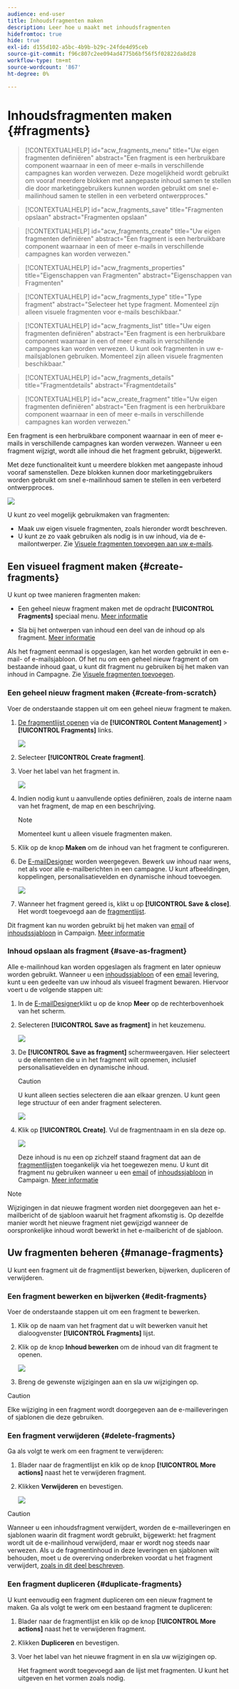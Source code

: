 ```yaml
---
audience: end-user
title: Inhoudsfragmenten maken
description: Leer hoe u maakt met inhoudsfragmenten
hidefromtoc: true
hide: true
exl-id: d155d102-a5bc-4b9b-b29c-24fde4d95ceb
source-git-commit: f96c807c2ee094ad4775b6bf56f5f02822da8d28
workflow-type: tm+mt
source-wordcount: '867'
ht-degree: 0%

---
```


# Inhoudsfragmenten maken {#fragments}


>[!CONTEXTUALHELP]
>id="acw_fragments_menu"
>title="Uw eigen fragmenten definiëren"
>abstract="Een fragment is een herbruikbare component waarnaar in een of meer e-mails in verschillende campagnes kan worden verwezen. Deze mogelijkheid wordt gebruikt om vooraf meerdere blokken met aangepaste inhoud samen te stellen die door marketinggebruikers kunnen worden gebruikt om snel e-mailinhoud samen te stellen in een verbeterd ontwerpproces."

>[!CONTEXTUALHELP]
>id="acw_fragments_save"
>title="Fragmenten opslaan"
>abstract="Fragmenten opslaan"

>[!CONTEXTUALHELP]
>id="acw_fragments_create"
>title="Uw eigen fragmenten definiëren"
>abstract="Een fragment is een herbruikbare component waarnaar in een of meer e-mails in verschillende campagnes kan worden verwezen."

>[!CONTEXTUALHELP]
>id="acw_fragments_properties"
>title="Eigenschappen van Fragmenten"
>abstract="Eigenschappen van Fragmenten"

>[!CONTEXTUALHELP]
>id="acw_fragments_type"
>title="Type fragment"
>abstract="Selecteer het type fragment. Momenteel zijn alleen visuele fragmenten voor e-mails beschikbaar."

>[!CONTEXTUALHELP]
>id="acw_fragments_list"
>title="Uw eigen fragmenten definiëren"
>abstract="Een fragment is een herbruikbare component waarnaar in een of meer e-mails in verschillende campagnes kan worden verwezen. U kunt ook fragmenten in uw e-mailsjablonen gebruiken. Momenteel zijn alleen visuele fragmenten beschikbaar."

>[!CONTEXTUALHELP]
>id="acw_fragments_details"
>title="Fragmentdetails"
>abstract="Fragmentdetails"

>[!CONTEXTUALHELP]
>id="acw_create_fragment"
>title="Uw eigen fragmenten definiëren"
>abstract="Een fragment is een herbruikbare component waarnaar in een of meer e-mails in verschillende campagnes kan worden verwezen."

Een fragment is een herbruikbare component waarnaar in een of meer e-mails in verschillende campagnes kan worden verwezen. Wanneer u een fragment wijzigt, wordt alle inhoud die het fragment gebruikt, bijgewerkt.

Met deze functionaliteit kunt u meerdere blokken met aangepaste inhoud vooraf samenstellen. Deze blokken kunnen door marketinggebruikers worden gebruikt om snel e-mailinhoud samen te stellen in een verbeterd ontwerpproces.

![](assets/fragments.gif)


U kunt zo veel mogelijk gebruikmaken van fragmenten:

* Maak uw eigen visuele fragmenten, zoals hieronder wordt beschreven.
* U kunt ze zo vaak gebruiken als nodig is in uw inhoud, via de e-mailontwerper. Zie [Visuele fragmenten toevoegen aan uw e-mails](../email/use-visual-fragments.md).

## Een visueel fragment maken {#create-fragments}

U kunt op twee manieren fragmenten maken:

* Een geheel nieuw fragment maken met de opdracht **[!UICONTROL Fragments]** speciaal menu. [Meer informatie](#create-from-scratch)

* Sla bij het ontwerpen van inhoud een deel van de inhoud op als fragment. [Meer informatie](#save-as-fragment)

Als het fragment eenmaal is opgeslagen, kan het worden gebruikt in een e-mail- of e-mailsjabloon. Of het nu om een geheel nieuw fragment of om bestaande inhoud gaat, u kunt dit fragment nu gebruiken bij het maken van inhoud in Campagne. Zie [Visuele fragmenten toevoegen](../email/use-visual-fragments.md).

### Een geheel nieuw fragment maken {#create-from-scratch}

Voer de onderstaande stappen uit om een geheel nieuw fragment te maken.

1. [De fragmentlijst openen](#access-manage-fragments) via de **[!UICONTROL Content Management]** > **[!UICONTROL Fragments]** links.

   ![](assets/fragments-list.png)

1. Selecteer **[!UICONTROL Create fragment]**.

1. Voer het label van het fragment in.

   ![](assets/fragment-create.png)

1. Indien nodig kunt u aanvullende opties definiëren, zoals de interne naam van het fragment, de map en een beschrijving.

   >[!NOTE]
   >
   >Momenteel kunt u alleen visuele fragmenten maken.

1. Klik op de knop **Maken** om de inhoud van het fragment te configureren.

1. De [E-mailDesigner](../email/get-started-email-designer.md) worden weergegeven. Bewerk uw inhoud naar wens, net als voor alle e-mailberichten in een campagne. U kunt afbeeldingen, koppelingen, personalisatievelden en dynamische inhoud toevoegen.

   ![](assets/fragment-designer.png)

1. Wanneer het fragment gereed is, klikt u op **[!UICONTROL Save & close]**. Het wordt toegevoegd aan de [fragmentlijst](#access-manage-fragments).

Dit fragment kan nu worden gebruikt bij het maken van [email](../email/get-started-email-designer.md) of [inhoudssjabloon](use-email-templates.md) in Campaign. [Meer informatie](../email/use-visual-fragments.md)


### Inhoud opslaan als fragment {#save-as-fragment}

Alle e-mailinhoud kan worden opgeslagen als fragment en later opnieuw worden gebruikt. Wanneer u een [inhoudssjabloon](use-email-templates.md) of een [email](../email/get-started-email-designer.md) levering, kunt u een gedeelte van uw inhoud als visueel fragment bewaren. Hiervoor voert u de volgende stappen uit:

1. In de [E-mailDesigner](../email/get-started-email-designer.md)klikt u op de knop **Meer** op de rechterbovenhoek van het scherm.

1. Selecteren **[!UICONTROL Save as fragment]** in het keuzemenu.

   ![](assets/fragment-save-as.png)

1. De **[!UICONTROL Save as fragment]** schermweergaven. Hier selecteert u de elementen die u in het fragment wilt opnemen, inclusief personalisatievelden en dynamische inhoud.

   >[!CAUTION]
   >
   >U kunt alleen secties selecteren die aan elkaar grenzen. U kunt geen lege structuur of een ander fragment selecteren.

   ![](assets/fragment-save-as-screen.png)

1. Klik op **[!UICONTROL Create]**. Vul de fragmentnaam in en sla deze op.

   ![](assets/fragment-save-confirm.png)

   Deze inhoud is nu een op zichzelf staand fragment dat aan de [fragmentlijst](#manage-fragments)en toegankelijk via het toegewezen menu. U kunt dit fragment nu gebruiken wanneer u een [email](../email/get-started-email-designer.md) of [inhoudssjabloon](use-email-templates.md) in Campaign. [Meer informatie](../email/use-visual-fragments.md)

>[!NOTE]
>
>Wijzigingen in dat nieuwe fragment worden niet doorgegeven aan het e-mailbericht of de sjabloon waaruit het fragment afkomstig is. Op dezelfde manier wordt het nieuwe fragment niet gewijzigd wanneer de oorspronkelijke inhoud wordt bewerkt in het e-mailbericht of de sjabloon.

## Uw fragmenten beheren {#manage-fragments}

U kunt een fragment uit de fragmentlijst bewerken, bijwerken, dupliceren of verwijderen.

### Een fragment bewerken en bijwerken {#edit-fragments}

Voer de onderstaande stappen uit om een fragment te bewerken.

1. Klik op de naam van het fragment dat u wilt bewerken vanuit het dialoogvenster **[!UICONTROL Fragments]** lijst.
1. Klik op de knop **Inhoud bewerken** om de inhoud van dit fragment te openen.

   ![](assets/fragment-edit-content.png)

1. Breng de gewenste wijzigingen aan en sla uw wijzigingen op.

>[!CAUTION]
>
>Elke wijziging in een fragment wordt doorgegeven aan de e-mailleveringen of sjablonen die deze gebruiken.


### Een fragment verwijderen {#delete-fragments}

Ga als volgt te werk om een fragment te verwijderen:

1. Blader naar de fragmentlijst en klik op de knop **[!UICONTROL More actions]** naast het te verwijderen fragment.
1. Klikken **Verwijderen** en bevestigen.

   ![](assets/fragment-list-more-actions.png)

>[!CAUTION]
>
>Wanneer u een inhoudsfragment verwijdert, worden de e-mailleveringen en sjablonen waarin dit fragment wordt gebruikt, bijgewerkt: het fragment wordt uit de e-mailinhoud verwijderd, maar er wordt nog steeds naar verwezen. Als u de fragmentinhoud in deze leveringen en sjablonen wilt behouden, moet u de overerving onderbreken voordat u het fragment verwijdert, [zoals in dit deel beschreven](use-visual-fragments.md#break-inheritance).
>

### Een fragment dupliceren {#duplicate-fragments}

U kunt eenvoudig een fragment dupliceren om een nieuw fragment te maken. Ga als volgt te werk om een bestaand fragment te dupliceren:

1. Blader naar de fragmentlijst en klik op de knop **[!UICONTROL More actions]** naast het te verwijderen fragment.
1. Klikken **Dupliceren** en bevestigen.
1. Voer het label van het nieuwe fragment in en sla uw wijzigingen op.

   Het fragment wordt toegevoegd aan de lijst met fragmenten. U kunt het uitgeven en het vormen zoals nodig.
